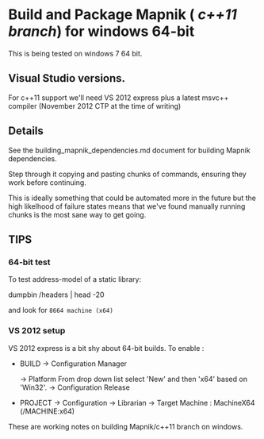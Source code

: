 # Build and Package Mapnik ( *c++11 branch*)  for windows 64-bit


This is being tested on windows 7 64 bit.

## Visual Studio versions.

For c++11 support we'll need VS 2012 express plus a latest msvc++ compiler (November 2012 CTP at the time of writing)

## Details

See the building_mapnik_dependencies.md document for building Mapnik dependencies.

Step through it copying and pasting chunks of commands, ensuring they work before
continuing.

This is ideally something that could be automated more in the future but the high
likelhood of failure states means that we've found manually running chunks is the
most sane way to get going.

## TIPS

### 64-bit test

To test address-model of a static library:

dumpbin /headers | head -20

and look for ```8664 machine (x64)```

### VS 2012 setup

VS 2012 express is a bit shy about 64-bit builds. To enable :

* BUILD -> Configuration Manager

	-> Platform
		From drop down list select 'New' and then 'x64' based on 'Win32'.
	-> Configuration
		Release

* PROJECT -> Configuration -> Librarian -> Target Machine : MachineX64 (/MACHINE:x64)


These are working notes on building Mapnik/c++11 branch on windows.
